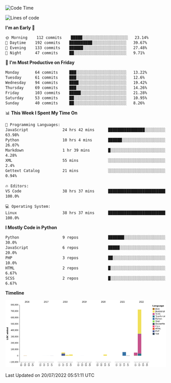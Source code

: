 <!--START_SECTION:waka-->
![Code Time](http://img.shields.io/badge/Code%20Time-0%20secs-blue)

![Lines of code](https://img.shields.io/badge/From%20Hello%20World%20I%27ve%20Written-935%20Thousand%20lines%20of%20code-blue)

**I'm an Early 🐤** 

```text
🌞 Morning    112 commits    █████░░░░░░░░░░░░░░░░░░░░   23.14% 
🌆 Daytime    192 commits    ██████████░░░░░░░░░░░░░░░   39.67% 
🌃 Evening    133 commits    ██████░░░░░░░░░░░░░░░░░░░   27.48% 
🌙 Night      47 commits     ██░░░░░░░░░░░░░░░░░░░░░░░   9.71%

```
📅 **I'm Most Productive on Friday** 

```text
Monday       64 commits     ███░░░░░░░░░░░░░░░░░░░░░░   13.22% 
Tuesday      61 commits     ███░░░░░░░░░░░░░░░░░░░░░░   12.6% 
Wednesday    94 commits     ████░░░░░░░░░░░░░░░░░░░░░   19.42% 
Thursday     69 commits     ███░░░░░░░░░░░░░░░░░░░░░░   14.26% 
Friday       103 commits    █████░░░░░░░░░░░░░░░░░░░░   21.28% 
Saturday     53 commits     ██░░░░░░░░░░░░░░░░░░░░░░░   10.95% 
Sunday       40 commits     ██░░░░░░░░░░░░░░░░░░░░░░░   8.26%

```


📊 **This Week I Spent My Time On** 

```text
💬 Programming Languages: 
JavaScript               24 hrs 42 mins      ████████████████░░░░░░░░░   63.98% 
Python                   10 hrs 4 mins       ██████░░░░░░░░░░░░░░░░░░░   26.07% 
Markdown                 1 hr 39 mins        █░░░░░░░░░░░░░░░░░░░░░░░░   4.28% 
XML                      55 mins             ░░░░░░░░░░░░░░░░░░░░░░░░░   2.4% 
Gettext Catalog          21 mins             ░░░░░░░░░░░░░░░░░░░░░░░░░   0.94%

🔥 Editors: 
VS Code                  38 hrs 37 mins      █████████████████████████   100.0%

💻 Operating System: 
Linux                    38 hrs 37 mins      █████████████████████████   100.0%

```

**I Mostly Code in Python** 

```text
Python                   9 repos             ███████░░░░░░░░░░░░░░░░░░   30.0% 
JavaScript               6 repos             █████░░░░░░░░░░░░░░░░░░░░   20.0% 
PHP                      3 repos             ██░░░░░░░░░░░░░░░░░░░░░░░   10.0% 
HTML                     2 repos             █░░░░░░░░░░░░░░░░░░░░░░░░   6.67% 
SCSS                     2 repos             █░░░░░░░░░░░░░░░░░░░░░░░░   6.67%

```


**Timeline**

![Chart not found](https://raw.githubusercontent.com/telesoho/telesoho/master/charts/bar_graph.png) 


 Last Updated on 20/07/2022 05:51:11 UTC
<!--END_SECTION:waka-->


<!--
**telesoho/telesoho** is a ✨ _special_ ✨ repository because its `README.md` (this file) appears on your GitHub profile.

Here are some ideas to get you started:

- 🔭 I’m currently working on ...
- 🌱 I’m currently learning ...
- 👯 I’m looking to collaborate on ...
- 🤔 I’m looking for help with ...
- 💬 Ask me about ...
- 📫 How to reach me: ...
- 😄 Pronouns: ...
- ⚡ Fun fact: ...
-->
